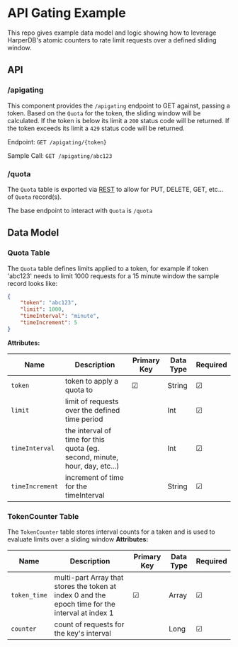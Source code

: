 # API Gating Example
This repo gives example data model and logic showing how to leverage HarperDB's atomic counters to rate limit requests over a defined sliding window.

## API
### /apigating
This component provides the `/apigating` endpoint to GET against, passing a token. Based on the `Quota` for the token, the sliding window will be calculated. If the token is below its limit a `200` status code will be returned.  If the token exceeds its limit a `429` status code will be returned.

Endpoint:
`GET /apigating/{token}`

Sample Call: `GET /apigating/abc123`

### /quota
The `Quota` table is exported via [REST](https://docs.harperdb.io/docs/developers/rest) to allow for PUT, DELETE, GET, etc... of `Quota` record(s).

The base endpoint to interact with `Quota` is `/quota`

## Data Model
### Quota Table
The `Quota` table defines limits applied to a token, for example if token 'abc123' needs to limit 1000 requests for a 15 minute window the sample record looks like:
```json
{
    "token": "abc123",
    "limit": 1000,
    "timeInterval": "minute",
    "timeIncrement": 5
}
```
**Attributes:**

| Name    |Description| Primary Key | Data Type | Required
|---------|---|------|---|---|
| `token` |token to apply a quota to| &#x2611;     | String | &#x2611; 
| `limit` |limit of requests over the defined time period|    | Int | &#x2611; 
| `timeInterval` |the interval of time for this quota (eg. second, minute, hour, day, etc...)|    | Int |&#x2611; 
| `timeIncrement` |increment of time for the timeInterval|    | String |&#x2611; 

### TokenCounter Table
The `TokenCounter` table stores interval counts for a taken and is used to evaluate limits over a sliding window
**Attributes:**

| Name            |Description| Primary Key | Data Type | Required
|-----------------|---|------|---|---
| `token_time`    |multi-part Array that stores the token at index 0 and the epoch time for the interval at index 1| &#x2611;     | Array | &#x2611; 
| `counter`       |count of requests for the key's interval|    | Long | &#x2611; 
